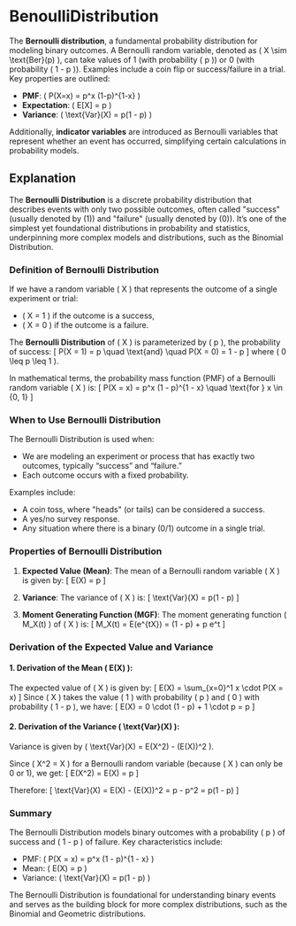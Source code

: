 # BenoulliDistribution
The **Bernoulli distribution**, a fundamental probability distribution for modeling binary outcomes. A Bernoulli random variable, denoted as \( X \sim \text{Ber}(p) \), can take values of 1 (with probability \( p \)) or 0 (with probability \( 1 - p \)). Examples include a coin flip or success/failure in a trial. Key properties are outlined:

- **PMF**: \( P(X=x) = p^x (1-p)^{1-x} \)
- **Expectation**: \( E[X] = p \)
- **Variance**: \( \text{Var}(X) = p(1 - p) \)

Additionally, **indicator variables** are introduced as Bernoulli variables that represent whether an event has occurred, simplifying certain calculations in probability models.

## Explanation
The **Bernoulli Distribution** is a discrete probability distribution that describes events with only two possible outcomes, often called "success" (usually denoted by \(1\)) and "failure" (usually denoted by \(0\)). It’s one of the simplest yet foundational distributions in probability and statistics, underpinning more complex models and distributions, such as the Binomial Distribution.

### Definition of Bernoulli Distribution

If we have a random variable \( X \) that represents the outcome of a single experiment or trial:
- \( X = 1 \) if the outcome is a success,
- \( X = 0 \) if the outcome is a failure.

The **Bernoulli Distribution** of \( X \) is parameterized by \( p \), the probability of success:
\[
P(X = 1) = p \quad \text{and} \quad P(X = 0) = 1 - p
\]
where \( 0 \leq p \leq 1 \).

In mathematical terms, the probability mass function (PMF) of a Bernoulli random variable \( X \) is:
\[
P(X = x) = p^x (1 - p)^{1 - x} \quad \text{for } x \in \{0, 1\}
\]

### When to Use Bernoulli Distribution

The Bernoulli Distribution is used when:
- We are modeling an experiment or process that has exactly two outcomes, typically “success” and “failure.”
- Each outcome occurs with a fixed probability.
  
Examples include:
- A coin toss, where "heads" (or tails) can be considered a success.
- A yes/no survey response.
- Any situation where there is a binary (0/1) outcome in a single trial.

### Properties of Bernoulli Distribution

1. **Expected Value (Mean)**:
   The mean of a Bernoulli random variable \( X \) is given by:
   \[
   E(X) = p
   \]

2. **Variance**:
   The variance of \( X \) is:
   \[
   \text{Var}(X) = p(1 - p)
   \]

3. **Moment Generating Function (MGF)**:
   The moment generating function \( M_X(t) \) of \( X \) is:
   \[
   M_X(t) = E(e^{tX}) = (1 - p) + p e^t
   \]

### Derivation of the Expected Value and Variance

#### 1. Derivation of the Mean \( E(X) \):

The expected value of \( X \) is given by:
\[
E(X) = \sum_{x=0}^1 x \cdot P(X = x)
\]
Since \( X \) takes the value \( 1 \) with probability \( p \) and \( 0 \) with probability \( 1 - p \), we have:
\[
E(X) = 0 \cdot (1 - p) + 1 \cdot p = p
\]

#### 2. Derivation of the Variance \( \text{Var}(X) \):

Variance is given by \( \text{Var}(X) = E(X^2) - (E(X))^2 \).

Since \( X^2 = X \) for a Bernoulli random variable (because \( X \) can only be 0 or 1), we get:
\[
E(X^2) = E(X) = p
\]

Therefore:
\[
\text{Var}(X) = E(X) - (E(X))^2 = p - p^2 = p(1 - p)
\]

### Summary

The Bernoulli Distribution models binary outcomes with a probability \( p \) of success and \( 1 - p \) of failure. Key characteristics include:
- PMF: \( P(X = x) = p^x (1 - p)^{1 - x} \)
- Mean: \( E(X) = p \)
- Variance: \( \text{Var}(X) = p(1 - p) \)

The Bernoulli Distribution is foundational for understanding binary events and serves as the building block for more complex distributions, such as the Binomial and Geometric distributions.
